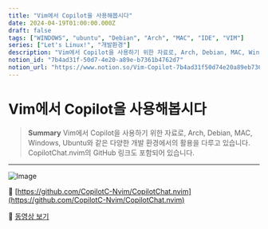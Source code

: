 ```yaml
---
title: "Vim에서 Copilot을 사용해봅시다"
date: 2024-04-19T01:00:00.000Z
draft: false
tags: ["WINDOWS", "ubuntu", "Debian", "Arch", "MAC", "IDE", "VIM"]
series: ["Let's Linux!", "개발환경"]
description: "Vim에서 Copilot을 사용하기 위한 자료로, Arch, Debian, MAC, Windows, Ubuntu와 같은 다양한 개발 환경에서의 활용을 다루고 있습니다. CopilotChat.nvim의 GitHub 링크도 포함되어 있습니다."
notion_id: "7b4ad31f-50d7-4e20-a89e-b7361b4762d7"
notion_url: "https://www.notion.so/Vim-Copilot-7b4ad31f50d74e20a89eb7361b4762d7"
---
```


# Vim에서 Copilot을 사용해봅시다

> **Summary**
> Vim에서 Copilot을 사용하기 위한 자료로, Arch, Debian, MAC, Windows, Ubuntu와 같은 다양한 개발 환경에서의 활용을 다루고 있습니다. CopilotChat.nvim의 GitHub 링크도 포함되어 있습니다.

---

![Image](https://prod-files-secure.s3.us-west-2.amazonaws.com/09ccd4d5-876c-4bba-bbdf-cc77a0a11257/8a821b5f-1d67-4f07-a469-98e144b060c3/Untitled.png?X-Amz-Algorithm=AWS4-HMAC-SHA256&X-Amz-Content-Sha256=UNSIGNED-PAYLOAD&X-Amz-Credential=ASIAZI2LB466Y7C57NLL%2F20250724%2Fus-west-2%2Fs3%2Faws4_request&X-Amz-Date=20250724T083608Z&X-Amz-Expires=3600&X-Amz-Security-Token=IQoJb3JpZ2luX2VjEAAaCXVzLXdlc3QtMiJHMEUCIQCoPSOOfR0QUD1rIJ9QQfGFhkaqMqRjUZos0qEVUh2AxQIgZvQF4zI2DNcuB3YADolEUOqnZmxBdJIPbOkMSLUmsX8q%2FwMIKRAAGgw2Mzc0MjMxODM4MDUiDP92TuK7X%2FRCd9oUMyrcA4%2FNc1f36u4QscMKZ%2FdGLnWfI%2FwRC64fI018EEo1sGagt7dP0UOqoppw2q2kYml4ZMpm30eb92vvtNwBhTOnffjKtmq1SS4Ekr6isUhv6iCasFr08OlXHLXYA0wjGuFt%2BOUdvMGaV0vq280fAjd%2Fk2ZjxpnCLbk2E0tNVUGlb404cYqg2LHxqt2vzOGp%2Fs%2FAjF3%2FC%2Fa15cumz2MkfIwiDF6MfwSo8gUco1iDRLWCovLZMajBl3XC2coGao8OSM0SAkqDNju04upIaQCAmYwJLfVcbhaMjxzfAc%2F6GiRJwjI7%2BCCWxjNM%2FoeMHL9Eq7r%2BRHtizznzvEv8dXM6fvs1MZZL7fd0rnxYDRMlYPd5e%2BWS9Av74xuGYl4gabGPzMOxVRG6IteerXWjbSlZ%2FXbLYGQDO6uWM4WeiCAqpYqHzpN3VjVtyL9Ebc%2BGn6CXxo%2F5wCiXoaww9%2FgdbIBSd3F9SMjh0w5CnxVKWE4ipVGt%2F48Os5P0MIGBzmk0BWaqd9O%2F7zeai%2FZEog3TdKd6oEVRzDYWGUcemT5X3RIYNMq4XYr0MH7oI4c7o%2BWTbc2beBQGFgHKls%2BM%2F%2BessqHFXp1jq%2BOEIrJp1UjILW2DLGXlCOuEA%2BAjBBf2z55knVYGMI%2FQh8QGOqUBWx5sy89qIgmH6FMHIy51UQqz8WAog7JtoSkB7SS7LnKIbjCxvw5lkzLYPh9pRXC%2BE9glI2GTHvJTuSt6nmFICiLxVMPpfpIePPfr9Xdyfn6jm3gNb7%2Fh67WcWvANEhZTNoLnBjXrPK25HOSIZA7FLBi3J8O0I15Gx936LGFMcT5NEY%2B7Al%2Bwutr3BNoAdOHh%2BRFc%2F6JahbizMlmJxoD3P8Go2wrb&X-Amz-Signature=0221c741d7ccf0f663318af883775a43715d05e58932ae03dbe004d9227f1f00&X-Amz-SignedHeaders=host&x-amz-checksum-mode=ENABLED&x-id=GetObject)

🔗 [https://github.com/CopilotC-Nvim/CopilotChat.nvim](https://github.com/CopilotC-Nvim/CopilotChat.nvim)

🎥 [동영상 보기](https://www.youtube.com/watch?v=sSih4khcstc)

